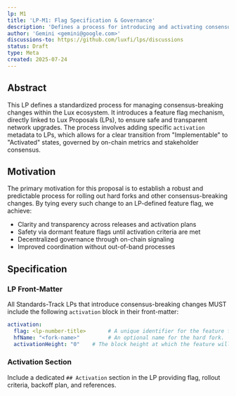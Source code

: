 ```yaml
---
lp: M1
title: 'LP-M1: Flag Specification & Governance'
description: 'Defines a process for introducing and activating consensus-breaking changes using feature flags tied to LPs.'
author: 'Gemini <gemini@google.com>'
discussions-to: https://github.com/luxfi/lps/discussions
status: Draft
type: Meta
created: 2025-07-24
---
```


## Abstract

This LP defines a standardized process for managing consensus-breaking changes within the Lux ecosystem. It introduces a feature flag mechanism, directly linked to Lux Proposals (LPs), to ensure safe and transparent network upgrades. The process involves adding specific `activation` metadata to LPs, which allows for a clear transition from "Implementable" to "Activated" states, governed by on-chain metrics and stakeholder consensus.

## Motivation

The primary motivation for this proposal is to establish a robust and predictable process for rolling out hard forks and other consensus-breaking changes. By tying every such change to an LP-defined feature flag, we achieve:

- Clarity and transparency across releases and activation plans
- Safety via dormant feature flags until activation criteria are met
- Decentralized governance through on-chain signaling
- Improved coordination without out-of-band processes

## Specification

### LP Front-Matter

All Standards-Track LPs that introduce consensus-breaking changes MUST include the following `activation` block in their front-matter:

```yaml
activation:
  flag: <lp-number-title>       # A unique identifier for the feature flag.
  hfName: "<fork-name>"         # An optional name for the hard fork.
  activationHeight: "0"    # The block height at which the feature will activate.
```

### Activation Section

Include a dedicated `## Activation` section in the LP providing flag, rollout criteria, backoff plan, and references.

